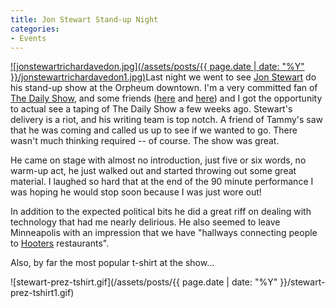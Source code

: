 ```yaml
---
title: Jon Stewart Stand-up Night
categories:
- Events
---
```


[![jonstewartrichardavedon.jpg](/assets/posts/{{ page.date | date: "%Y" }}/jonstewartrichardavedon1.jpg)](http://www.jonstewart.com/)Last night we went to see [Jon Stewart](http://www.jonstewart.com/) do his stand-up show at the Orpheum downtown. I'm a very committed fan of [The Daily Show](http://www.comedycentral.com/shows/the_daily_show/index.jhtml), and some friends ([here](http://www.jimbernard.net/) and [here](http://www.thetangens.net/)) and I got the opportunity to actual see a taping of The Daily Show a few weeks ago. Stewart's delivery is a riot, and his writing team is top notch.
A friend of Tammy's saw that he was coming and called us up to see if we wanted to go. There wasn't much thinking required -- of course. The show was great.

He came on stage with almost no introduction, just five or six words, no warm-up act, he just walked out and started throwing out some great material. I laughed so hard that at the end of the 90 minute performance I was hoping he would stop soon because I was just wore out!

In addition to the expected political bits he did a great riff on dealing with technology that had me nearly delirious. He also seemed to leave Minneapolis with an impression that we have "hallways connecting people to [Hooters](http://www.hooters.com/) restaurants".

Also, by far the most popular t-shirt at the show...

![stewart-prez-tshirt.gif](/assets/posts/{{ page.date | date: "%Y" }}/stewart-prez-tshirt1.gif)
